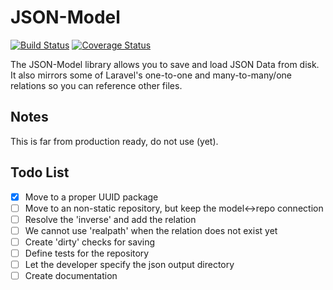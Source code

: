# JSON-Model

[![Build Status](https://travis-ci.org/WesleyE/json-model.svg?branch=master)](https://travis-ci.org/WesleyE/json-model)
[![Coverage Status](https://coveralls.io/repos/github/WesleyE/json-model/badge.svg?branch=develop)](https://coveralls.io/github/WesleyE/json-model?branch=develop)


The JSON-Model library allows you to save and load JSON Data from disk. It also mirrors some of Laravel's one-to-one and many-to-many/one relations so you can reference other files.

## Notes

This is far from production ready, do not use (yet).

## Todo List

- [x] Move to a proper UUID package
- [ ] Move to an non-static repository, but keep the model<->repo connection
- [ ] Resolve the 'inverse' and add the relation
- [ ] We cannot use 'realpath' when the relation does not exist yet
- [ ] Create 'dirty' checks for saving
- [ ] Define tests for the repository
- [ ] Let the developer specify the json output directory
- [ ] Create documentation
